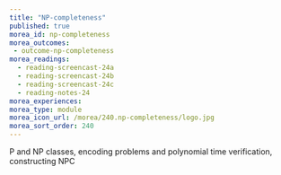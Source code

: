 ```yaml
---
title: "NP-completeness"
published: true
morea_id: np-completeness
morea_outcomes:
 - outcome-np-completeness
morea_readings:
  - reading-screencast-24a
  - reading-screencast-24b
  - reading-screencast-24c
  - reading-notes-24
morea_experiences:
morea_type: module
morea_icon_url: /morea/240.np-completeness/logo.jpg
morea_sort_order: 240
---
```


P and NP classes, encoding problems and polynomial time verification, constructing NPC 